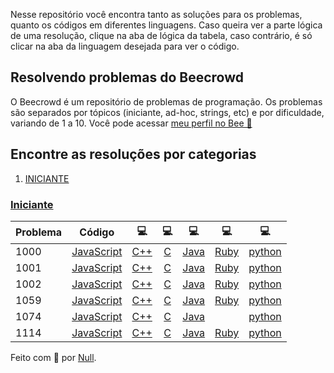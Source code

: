 Nesse repositório você encontra tanto as soluções para os problemas, quanto os códigos em diferentes linguagens. Caso queira ver a parte lógica de uma resolução, clique na aba de lógica da tabela, caso contrário, é só clicar na aba da linguagem desejada para ver o código.

## Resolvendo problemas do Beecrowd

O Beecrowd é um repositório de problemas de programação. Os problemas são separados por tópicos (iniciante, ad-hoc, strings, etc) e por dificuldade, variando de 1 a 10. Você pode acessar [meu perfil no Bee 🔗](https://www.beecrowd.com.br/judge/pt/profile/565766)

## Encontre as resoluções por categorias

1. [INICIANTE](#iniciante)

### [Iniciante](#iniciante)

| Problema |       Código      | 💻 | 💻 | 💻 | 💻 | 💻 |
| -------- | :---------------------------------------: | :---------------------: | :---------------------: | :---------------------: | :---------------------: | :---------------------: |
| 1000     |  [JavaScript](JavaScript/1000.js) | [C++](C++/1000.cpp) | [C](C/1000.c)  | [Java](java/1000.java) | [Ruby](Ruby/1000.rb) | [python](Python/1000.py)
| 1001     |  [JavaScript](JavaScript/1001.js) | [C++](C++/1001.cpp) | [C](C/1001.c)  | [Java](java/1001.java) | [Ruby](Ruby/1001.rb) | [python](Python/1001.py)
| 1002     |  [JavaScript](JavaScript/1002.js) | [C++](C++/1002.cpp) | [C](C/1002.c)  | [Java](java/1002.java) | [Ruby](Ruby/1002.rb) | [python](Python/1002.py)
| 1059     |  [JavaScript](JavaScript/1059.js) | [C++](C++/1059.cpp) | [C](C/1059.c)  | [Java](java/1059.java) | [Ruby](Ruby/1059.rb) | [python](Python/1059.py)
| 1074     |  [JavaScript](JavaScript/1074.js) | [C++](C++/1074.cpp) | [C](C/1074.c)  | [Java](java/1074.java) |   | [python](Python/1074.py)
| 1114     |  [JavaScript](JavaScript/1114.js) | [C++](C++/1114.cpp) | [C](C/1114.c)  | [Java](java/1114.java) | [Ruby](Ruby/1114.rb) | [python](Python/1114.py)

Feito com 💙 por [Null](https://linktr.ee/null_pl).
